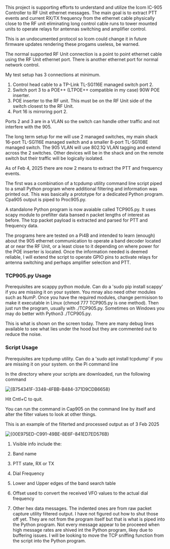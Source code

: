 This project is supporting efforts to understand and utilize the Icom IC-905 Controller to RF Unit ethernet messages. The main goal is to extract PTT events and current RX/TX frequency from the ethernet cable physically close to the RF unit eliminating long control cable runs to tower mounted units to operate relays for antennas switching and amplifier control. 

This is an undocumented protocol so Icom could change it in future firmware updates rendering these progams useless, be warned.

The normal supported RF Unit connection is a point to point ethernet cable using the RF Unit ethernet port.  There is another ethernet port for normal network control.

My test setup has 3 connections at minimum.  
1. Control head cable to a TP-Link TL-SG116E managed switch port 2.
2. Switch port 3 to a POE++ (LTPOE++ compatible in my case) 90W POE inserter.
3. POE inserter to the RF unit.  This must be on the RF Unit side of the switch closest to the RF Unit.
4. Port 16 is mirroring port 2.

Ports 2 and 3 are in a VLAN so the switch can handle other traffic and not interfere with the 905.

The long term setup for me will use 2 managed switches, my main shack 16-port TL-SG116E managed switch and a smaller 8-port TL-SG108E managed switch.  The 905 VLAN will use 802.1Q VLAN tagging and extend across the 2 switches.  Other devices will be in the shack and on the remote switch but their traffic will be logically isolated.


As of Feb 4, 2025 there are now 2 means to extract the PTT and frequency events.  

The first was a combination of a tcpdump utility command line script piped to a small Python program where additional filtering and information was printed out.  This was basically a prototype for a dedicated Python program.  Cpa905 output is piped to Proc905.py.

A standalone Python program is now avaiable called TCP905.py.  It uses scapy module to prefilter data bansed n packet lengths of interest as before.  The tcp packet payload is extracted and parsed for PTT and frequency data.

The programs here are tested on a Pi4B and intended to learn (enough) about the 905 ethernet communication to operate a band decoder located at or near the RF Unit, or a least close to it depending on where power for the POE inserter is located.  Once the information needed is deemed reliable, I will extend the script to operate GPIO pins to activate relays for antenna switching and perhaps amplifier selection and PTT.

### TCP905.py Usage

Prerequisites are scappy python module.  Can do a 'sudo pip install scappy' if you are missing it on your system.  You mnay also need other modules such as NumP.  Once you have the required modules, change permisison to make it executable in Linux (chmod 777 TCP905.py is one method).   Then just run the program, usually with ./TCP905.py.  Sometimes on Windows you may do better with Python3 ./TCP905.py.

This is what is shown on the screen today.   There are many debug lines available to see what lies under the hood but they are commented out to reduce the noise.



### Script Usage

Prerequisites are tcpdump utility.  Can do a 'sudo apt install tcpdump' if you are missing it on your system.
on the Pi command line

In the directory where your scripts are downloaded, run the following command

![{B754341F-3348-4FBB-B484-371D9CDB6658}](https://github.com/user-attachments/assets/89cba467-f293-41b3-bdd3-bd213ed8a367)

Hit Cntl+C to quit.

You can run the command in Cap905 on the command line by itself and alter the filter values to look at other things.

This is an example of the filterted and processed output as of 3 Feb 2025

![{00E975ED-C991-49BE-8E6F-841ED7ED576B}](https://github.com/user-attachments/assets/ec29406c-058c-40f6-b2e2-ede06eab98a7)


1. Visible info include the:

2. Band name

3. PTT state, RX or TX

4. Dial Frequency

5. Lower and Upper edges of the band search table

6. Offset used to convert the received VFO values to the actual dial frequency

7. Other hex data messages.  The indented ones are from raw packet capture utility filtered output.  I have not figured out how to shut those off yet.  They are not from the program itself but that is what is piped into the Python program.  Not every message appear to be proceeed when high message rates are shived int the Python program, likey due to buffering issues.   I will be looking to move the TCP sniffing function from the script into the Python program.
